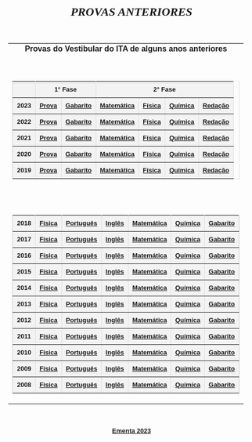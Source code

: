 <!DOCTYPE html PUBLIC "-//W3C//DTD HTML 4.01 Transitional//EN">
<!-- saved from url=(0040)https://www.vestibular.ita.br/provas.htm -->
<html><head>
<title>Provas de Vestibulares Anteriores</title>

</head>
<body link="#003399" vlink="#003399" alink="#CC3333" leftmargin="10" topmargin="5" marginwidth="0" marginheight="0">
<div align="center"> <br>
  <font size="5" face="Georgia, Times New Roman, Times, serif"><em><strong>PROVAS 
  ANTERIORES</strong></em></font><br>
  <br>
  <br>
  <table width="750" border="0" align="center" cellpadding="0" cellspacing="0">
    <tbody><tr> 
      <td> <div align="center"> <font size="3" face="Verdana, Arial, Helvetica, sans-serif"><strong>Provas 
          do Vestibular do ITA de alguns anos anteriores</strong></font><br>
          <br>
          <br>
        </div>
        <table width="80%" border="1" align="center" cellspacing="0" bordercolor="#DDDDDD">
          <tbody><tr bgcolor="#F3F3F3"> 
            <td>&nbsp;</td>
            <td height="33" colspan="2"><div align="center"><strong><font size="2" face="Verdana, Arial, Helvetica, sans-serif">1°
                Fase </font></strong></div></td>
            <td colspan="4"><div align="center"><strong><font size="2" face="Verdana, Arial, Helvetica, sans-serif">2°
                Fase </font></strong></div></td>
          </tr>
          <tr bgcolor="#F3F3F3"> 
            <td><div align="center"><strong><font size="2" face="Verdana, Arial, Helvetica, sans-serif">2023</font></strong></div></td>
            <td height="33"><div align="center"><strong><font size="2" face="Verdana, Arial, Helvetica, sans-serif"><a href="provas/2023_fase1.pdf" target="_blank">Prova</a></font></strong></div></td>
            <td><div align="center"><strong><font size="2" face="Verdana, Arial, Helvetica, sans-serif"><a href="provas/gabarito_2023.pdf" target="_blank">Gabarito</a></font></strong></div></td>
            <td><div align="center"><strong><font size="2" face="Verdana, Arial, Helvetica, sans-serif"><a href="provas/matematica_2023_2f.pdf" target="_blank">Matemática</a></font></strong></div></td>
            <td><div align="center"><strong><font size="2" face="Verdana, Arial, Helvetica, sans-serif"><a href="provas/fisica_2023_2f.pdf" target="_blank">Física</a></font></strong></div></td>
            <td><div align="center"><strong><font size="2" face="Verdana, Arial, Helvetica, sans-serif"><a href="provas/quimica_2023_2f.pdf" target="_blank">Química</a></font></strong></div></td>
            <td><div align="center"><strong><font size="2" face="Verdana, Arial, Helvetica, sans-serif"><a href="provas/redacao_2023_2f.pdf" target="_blank">Redação</a></font></strong></div></td>
          </tr>
          <tr bgcolor="#F3F3F3"> 
            <td><div align="center"><strong><font size="2" face="Verdana, Arial, Helvetica, sans-serif">2022</font></strong></div></td>
            <td height="33"><div align="center"><strong><font size="2" face="Verdana, Arial, Helvetica, sans-serif"><a href="provas/2022_fase1.pdf" target="_blank">Prova</a></font></strong></div></td>
            <td><div align="center"><strong><font size="2" face="Verdana, Arial, Helvetica, sans-serif"><a href="provas/gabarito_2022.pdf" target="_blank">Gabarito</a></font></strong></div></td>
            <td><div align="center"><strong><font size="2" face="Verdana, Arial, Helvetica, sans-serif"><a href="provas/matematica_2022_2f.pdf" target="_blank">Matemática</a></font></strong></div></td>
            <td><div align="center"><strong><font size="2" face="Verdana, Arial, Helvetica, sans-serif"><a href="provas/fisica_2022_2f.pdf" target="_blank">Física</a></font></strong></div></td>
            <td><div align="center"><strong><font size="2" face="Verdana, Arial, Helvetica, sans-serif"><a href="provas/quimica_2022_2f.pdf" target="_blank">Química</a></font></strong></div></td>
            <td><div align="center"><strong><font size="2" face="Verdana, Arial, Helvetica, sans-serif"><a href="provas/redacao_2022_2f.pdf" target="_blank">Redação</a></font></strong></div></td>
          </tr>
          <tr bgcolor="#F3F3F3"> 
            <td><div align="center"><strong><font size="2" face="Verdana, Arial, Helvetica, sans-serif">2021</font></strong></div></td>
            <td height="33"><div align="center"><strong><font size="2" face="Verdana, Arial, Helvetica, sans-serif"><a href="provas/2021_fase1.pdf" target="_blank">Prova</a></font></strong></div></td>
            <td><div align="center"><strong><font size="2" face="Verdana, Arial, Helvetica, sans-serif"><a href="provas/gabarito_2021.pdf" target="_blank">Gabarito</a></font></strong></div></td>
            <td><div align="center"><strong><font size="2" face="Verdana, Arial, Helvetica, sans-serif"><a href="provas/matematica_2021_2f.pdf" target="_blank">Matemática</a></font></strong></div></td>
            <td><div align="center"><strong><font size="2" face="Verdana, Arial, Helvetica, sans-serif"><a href="provas/fisica_2021_2f.pdf" target="_blank">Física</a></font></strong></div></td>
            <td><div align="center"><strong><font size="2" face="Verdana, Arial, Helvetica, sans-serif"><a href="provas/quimica_2021_2f.pdf" target="_blank">Química</a></font></strong></div></td>
            <td><div align="center"><strong><font size="2" face="Verdana, Arial, Helvetica, sans-serif"><a href="provas/redacao_2021_2f.pdf" target="_blank">Redação</a></font></strong></div></td>
          </tr>
          <tr bgcolor="#F3F3F3"> 
            <td><div align="center"><strong><font size="2" face="Verdana, Arial, Helvetica, sans-serif">2020</font></strong></div></td>
            <td height="33"><div align="center"><strong><font size="2" face="Verdana, Arial, Helvetica, sans-serif"><a href="provas/2020_fase1.pdf" target="_blank">Prova</a></font></strong></div></td>
            <td><div align="center"><strong><font size="2" face="Verdana, Arial, Helvetica, sans-serif"><a href="provas/gabarito_2020.pdf" target="_blank">Gabarito</a></font></strong></div></td>
            <td><div align="center"><strong><font size="2" face="Verdana, Arial, Helvetica, sans-serif"><a href="provas/matematica_2020_2f.pdf" target="_blank">Matemática</a></font></strong></div></td>
            <td><div align="center"><strong><font size="2" face="Verdana, Arial, Helvetica, sans-serif"><a href="provas/fisica_2020_2f.pdf" target="_blank">Física</a></font></strong></div></td>
            <td><div align="center"><strong><font size="2" face="Verdana, Arial, Helvetica, sans-serif"><a href="provas/quimica_2020_2f.pdf" target="_blank">Química</a></font></strong></div></td>
            <td><div align="center"><strong><font size="2" face="Verdana, Arial, Helvetica, sans-serif"><a href="provas/redacao_2020_2f.pdf" target="_blank">Redação</a></font></strong></div></td>
          </tr>
          <tr bgcolor="#F3F3F3"> 
            <td><div align="center"><strong><font size="2" face="Verdana, Arial, Helvetica, sans-serif">2019</font></strong></div></td>
            <td height="33"><div align="center"><strong><font size="2" face="Verdana, Arial, Helvetica, sans-serif"><a href="provas/2019_fase1.pdf" target="_blank">Prova</a></font></strong></div></td>
            <td><div align="center"><strong><font size="2" face="Verdana, Arial, Helvetica, sans-serif"><a href="provas/gabarito_2019.pdf" target="_blank">Gabarito</a></font></strong></div></td>
            <td><div align="center"><strong><font size="2" face="Verdana, Arial, Helvetica, sans-serif"><a href="provas/matematica_2019_2f.pdf" target="_blank">Matemática</a></font></strong></div></td>
            <td><div align="center"><strong><font size="2" face="Verdana, Arial, Helvetica, sans-serif"><a href="provas/fisica_2019_2f.pdf" target="_blank">Física</a></font></strong></div></td>
            <td><div align="center"><strong><font size="2" face="Verdana, Arial, Helvetica, sans-serif"><a href="provas/quimica_2019_2f.pdf" target="_blank">Química</a></font></strong></div></td>
            <td><div align="center"><strong><font size="2" face="Verdana, Arial, Helvetica, sans-serif"><a href="provas/redacao_2019_2f.pdf" target="_blank">Redação</a></font></strong></div></td>
          </tr>
        </tbody></table>
        <br> <br> <table width="80%" border="1" align="center" cellspacing="0" bordercolor="#DDDDDD">
          <tbody><tr bgcolor="#F3F3F3"> 
            <td><div align="center"><strong><font size="2" face="Verdana, Arial, Helvetica, sans-serif">2018</font></strong></div></td>
            <td height="33"><div align="center"><strong><font size="2" face="Verdana, Arial, Helvetica, sans-serif"><a href="provas/fisica_2018.pdf" target="_blank">Física</a></font></strong></div></td>
            <td><div align="center"><strong><font size="2" face="Verdana, Arial, Helvetica, sans-serif"><a href="provas/portugues_2018.pdf" target="_blank">Português</a></font></strong></div></td>
            <td><div align="center"><strong><font size="2" face="Verdana, Arial, Helvetica, sans-serif"><a href="provas/ingles_2018.pdf" target="_blank">Inglês</a></font></strong></div></td>
            <td><div align="center"><strong><font size="2" face="Verdana, Arial, Helvetica, sans-serif"><a href="provas/matematica_2018.pdf" target="_blank">Matemática</a></font></strong></div></td>
            <td><div align="center"><strong><font size="2" face="Verdana, Arial, Helvetica, sans-serif"><a href="provas/quimica_2018.pdf" target="_blank">Química</a></font></strong></div></td>
            <td><div align="center"><strong><font size="2" face="Verdana, Arial, Helvetica, sans-serif"><a href="provas/gabarito_2018.pdf" target="_blank">Gabarito</a></font></strong></div></td>
          </tr>
          <tr bgcolor="#F3F3F3"> 
            <td><div align="center"><strong><font size="2" face="Verdana, Arial, Helvetica, sans-serif">2017</font></strong></div></td>
            <td height="33"><div align="center"><strong><font size="2" face="Verdana, Arial, Helvetica, sans-serif"><a href="provas/fisica_2017.pdf" target="_blank">Física</a></font></strong></div></td>
            <td><div align="center"><strong><font size="2" face="Verdana, Arial, Helvetica, sans-serif"><a href="provas/portugues_2017.pdf" target="_blank">Português</a></font></strong></div></td>
            <td><div align="center"><strong><font size="2" face="Verdana, Arial, Helvetica, sans-serif"><a href="provas/ingles_2017.pdf" target="_blank">Inglês</a></font></strong></div></td>
            <td><div align="center"><strong><font size="2" face="Verdana, Arial, Helvetica, sans-serif"><a href="provas/matematica_2017.pdf" target="_blank">Matemática</a></font></strong></div></td>
            <td><div align="center"><strong><font size="2" face="Verdana, Arial, Helvetica, sans-serif"><a href="provas/quimica_2017.pdf" target="_blank">Química</a></font></strong></div></td>
            <td><div align="center"><strong><font size="2" face="Verdana, Arial, Helvetica, sans-serif"><a href="provas/gabarito_2017.pdf" target="_blank">Gabarito</a></font></strong></div></td>
          </tr>
          <tr bgcolor="#F3F3F3"> 
            <td><div align="center"><strong><font size="2" face="Verdana, Arial, Helvetica, sans-serif">2016</font></strong></div></td>
            <td height="33"><div align="center"><strong><font size="2" face="Verdana, Arial, Helvetica, sans-serif"><a href="provas/fisica_2016.pdf" target="_blank">Física</a></font></strong></div></td>
            <td><div align="center"><strong><font size="2" face="Verdana, Arial, Helvetica, sans-serif"><a href="provas/portugues_2016.pdf" target="_blank">Português</a></font></strong></div></td>
            <td><div align="center"><strong><font size="2" face="Verdana, Arial, Helvetica, sans-serif"><a href="provas/ingles_2016.pdf" target="_blank">Inglês</a></font></strong></div></td>
            <td><div align="center"><strong><font size="2" face="Verdana, Arial, Helvetica, sans-serif"><a href="provas/matematica_2016.pdf" target="_blank">Matemática</a></font></strong></div></td>
            <td><div align="center"><strong><font size="2" face="Verdana, Arial, Helvetica, sans-serif"><a href="provas/quimica_2016.pdf" target="_blank">Química</a></font></strong></div></td>
            <td><div align="center"><strong><font size="2" face="Verdana, Arial, Helvetica, sans-serif"><a href="provas/gabarito_2016.pdf" target="_blank">Gabarito</a></font></strong></div></td>
          </tr>
          <tr bgcolor="#F3F3F3"> 
            <td><div align="center"><strong><font size="2" face="Verdana, Arial, Helvetica, sans-serif">2015</font></strong></div></td>
            <td height="33"><div align="center"><strong><font size="2" face="Verdana, Arial, Helvetica, sans-serif"><a href="provas/fisica_2015.pdf" target="_blank">Física</a></font></strong></div></td>
            <td><div align="center"><strong><font size="2" face="Verdana, Arial, Helvetica, sans-serif"><a href="provas/portugues_2015.pdf" target="_blank">Português</a></font></strong></div></td>
            <td><div align="center"><strong><font size="2" face="Verdana, Arial, Helvetica, sans-serif"><a href="provas/ingles_2015.pdf" target="_blank">Inglês</a></font></strong></div></td>
            <td><div align="center"><strong><font size="2" face="Verdana, Arial, Helvetica, sans-serif"><a href="provas/matematica_2015.pdf" target="_blank">Matemática</a></font></strong></div></td>
            <td><div align="center"><strong><font size="2" face="Verdana, Arial, Helvetica, sans-serif"><a href="provas/quimica_2015.pdf" target="_blank">Química</a></font></strong></div></td>
            <td><div align="center"><strong><font size="2" face="Verdana, Arial, Helvetica, sans-serif"><a href="provas/gabarito_2015.pdf" target="_blank">Gabarito</a></font></strong></div></td>
          </tr>
          <tr bgcolor="#F3F3F3"> 
            <td><div align="center"><strong><font size="2" face="Verdana, Arial, Helvetica, sans-serif">2014</font></strong></div></td>
            <td height="33"><div align="center"><strong><font size="2" face="Verdana, Arial, Helvetica, sans-serif"><a href="provas/fisica_2014.pdf" target="_blank">Física</a></font></strong></div></td>
            <td><div align="center"><strong><font size="2" face="Verdana, Arial, Helvetica, sans-serif"><a href="provas/portugues_2014.pdf" target="_blank">Português</a></font></strong></div></td>
            <td><div align="center"><strong><font size="2" face="Verdana, Arial, Helvetica, sans-serif"><a href="provas/ingles_2014.pdf" target="_blank">Inglês</a></font></strong></div></td>
            <td><div align="center"><strong><font size="2" face="Verdana, Arial, Helvetica, sans-serif"><a href="provas/matematica_2014.pdf" target="_blank">Matemática</a></font></strong></div></td>
            <td><div align="center"><strong><font size="2" face="Verdana, Arial, Helvetica, sans-serif"><a href="provas/quimica_2014.pdf" target="_blank">Química</a></font></strong></div></td>
            <td><div align="center"><strong><font size="2" face="Verdana, Arial, Helvetica, sans-serif"><a href="provas/gabarito_2014.pdf" target="_blank">Gabarito</a></font></strong></div></td>
          </tr>
          <tr bgcolor="#F3F3F3"> 
            <td><div align="center"><strong><font size="2" face="Verdana, Arial, Helvetica, sans-serif">2013</font></strong></div></td>
            <td height="33"><div align="center"><strong><font size="2" face="Verdana, Arial, Helvetica, sans-serif"><a href="provas/fisica_2013.pdf" target="_blank">Física</a></font></strong></div></td>
            <td><div align="center"><strong><font size="2" face="Verdana, Arial, Helvetica, sans-serif"><a href="provas/portugues_2013.pdf" target="_blank">Português</a></font></strong></div></td>
            <td><div align="center"><strong><font size="2" face="Verdana, Arial, Helvetica, sans-serif"><a href="provas/ingles_2013.pdf" target="_blank">Inglês</a></font></strong></div></td>
            <td><div align="center"><strong><font size="2" face="Verdana, Arial, Helvetica, sans-serif"><a href="provas/matematica_2013.pdf" target="_blank">Matemática</a></font></strong></div></td>
            <td><div align="center"><strong><font size="2" face="Verdana, Arial, Helvetica, sans-serif"><a href="provas/quimica_2013.pdf" target="_blank">Química</a></font></strong></div></td>
            <td><div align="center"><strong><font size="2" face="Verdana, Arial, Helvetica, sans-serif"><a href="provas/gabarito_2013.pdf" target="_blank">Gabarito</a></font></strong></div></td>
          </tr>
          <tr bgcolor="#F3F3F3"> 
            <td><div align="center"><strong><font size="2" face="Verdana, Arial, Helvetica, sans-serif">2012</font></strong></div></td>
            <td height="33"><div align="center"><strong><font size="2" face="Verdana, Arial, Helvetica, sans-serif"><a href="provas/fisica_2012.pdf" target="_blank">Física</a></font></strong></div></td>
            <td><div align="center"><strong><font size="2" face="Verdana, Arial, Helvetica, sans-serif"><a href="provas/portugues_2012.pdf" target="_blank">Português</a></font></strong></div></td>
            <td><div align="center"><strong><font size="2" face="Verdana, Arial, Helvetica, sans-serif"><a href="provas/ingles_2012.pdf" target="_blank">Inglês</a></font></strong></div></td>
            <td><div align="center"><strong><font size="2" face="Verdana, Arial, Helvetica, sans-serif"><a href="provas/matematica_2012.pdf" target="_blank">Matemática</a></font></strong></div></td>
            <td><div align="center"><strong><font size="2" face="Verdana, Arial, Helvetica, sans-serif"><a href="provas/quimica_2012.pdf" target="_blank">Química</a></font></strong></div></td>
            <td><div align="center"><strong><font size="2" face="Verdana, Arial, Helvetica, sans-serif"><a href="provas/gabarito_2012.pdf" target="_blank">Gabarito</a></font></strong></div></td>
          </tr>
          <tr bgcolor="#F3F3F3"> 
            <td><div align="center"><strong><font size="2" face="Verdana, Arial, Helvetica, sans-serif">2011</font></strong></div></td>
            <td height="33"><div align="center"><strong><font size="2" face="Verdana, Arial, Helvetica, sans-serif"><a href="provas/fisica_2011.pdf" target="_blank">Física</a></font></strong></div></td>
            <td><div align="center"><strong><font size="2" face="Verdana, Arial, Helvetica, sans-serif"><a href="provas/portugues_2011.pdf" target="_blank">Português</a></font></strong></div></td>
            <td><div align="center"><strong><font size="2" face="Verdana, Arial, Helvetica, sans-serif"><a href="provas/ingles_2011.pdf" target="_blank">Inglês</a></font></strong></div></td>
            <td><div align="center"><strong><font size="2" face="Verdana, Arial, Helvetica, sans-serif"><a href="provas/matematica_2011.pdf" target="_blank">Matemática</a></font></strong></div></td>
            <td><div align="center"><strong><font size="2" face="Verdana, Arial, Helvetica, sans-serif"><a href="provas/quimica_2011.pdf" target="_blank">Química</a></font></strong></div></td>
            <td><div align="center"><strong><font size="2" face="Verdana, Arial, Helvetica, sans-serif"><a href="provas/gabarito_2011.pdf" target="_blank">Gabarito</a></font></strong></div></td>
          </tr>
          <tr bgcolor="#F3F3F3"> 
            <td><div align="center"><strong><font size="2" face="Verdana, Arial, Helvetica, sans-serif">2010</font></strong></div></td>
            <td height="33"><div align="center"><strong><font size="2" face="Verdana, Arial, Helvetica, sans-serif"><a href="provas/fisica_2010.pdf" target="_blank">Física</a></font></strong></div></td>
            <td><div align="center"><strong><font size="2" face="Verdana, Arial, Helvetica, sans-serif"><a href="provas/portugues_2010.pdf" target="_blank">Português</a></font></strong></div></td>
            <td><div align="center"><strong><font size="2" face="Verdana, Arial, Helvetica, sans-serif"><a href="provas/ingles_2010.pdf" target="_blank">Inglês</a></font></strong></div></td>
            <td><div align="center"><strong><font size="2" face="Verdana, Arial, Helvetica, sans-serif"><a href="provas/matematica_2010.pdf" target="_blank">Matemática</a></font></strong></div></td>
            <td><div align="center"><strong><font size="2" face="Verdana, Arial, Helvetica, sans-serif"><a href="provas/quimica_2010.pdf" target="_blank">Química</a></font></strong></div></td>
            <td><div align="center"><strong><font size="2" face="Verdana, Arial, Helvetica, sans-serif"><a href="provas/gabarito_2010.pdf" target="_blank">Gabarito</a></font></strong></div></td>
          </tr>
          <tr bgcolor="#F3F3F3"> 
            <td><div align="center"><strong><font size="2" face="Verdana, Arial, Helvetica, sans-serif">2009</font></strong></div></td>
            <td height="33"><div align="center"><strong><font size="2" face="Verdana, Arial, Helvetica, sans-serif"><a href="provas/fisica_2009.pdf" target="_blank">Física</a></font></strong></div></td>
            <td><div align="center"><strong><font size="2" face="Verdana, Arial, Helvetica, sans-serif"><a href="provas/portugues_2009.pdf" target="_blank">Português</a></font></strong></div></td>
            <td><div align="center"><strong><font size="2" face="Verdana, Arial, Helvetica, sans-serif"><a href="provas/ingles_2009.pdf" target="_blank">Inglês</a></font></strong></div></td>
            <td><div align="center"><strong><font size="2" face="Verdana, Arial, Helvetica, sans-serif"><a href="provas/matematica_2009.pdf" target="_blank">Matemática</a></font></strong></div></td>
            <td><div align="center"><strong><font size="2" face="Verdana, Arial, Helvetica, sans-serif"><a href="provas/quimica_2009.pdf" target="_blank">Química</a></font></strong></div></td>
            <td><div align="center"><strong><font size="2" face="Verdana, Arial, Helvetica, sans-serif"><a href="provas/gabarito_2009.pdf" target="_blank">Gabarito</a></font></strong></div></td>
          </tr>
          <tr bgcolor="#F3F3F3"> 
            <td><div align="center"><strong><font size="2" face="Verdana, Arial, Helvetica, sans-serif">2008</font></strong></div></td>
            <td height="33"><div align="center"><strong><font size="2" face="Verdana, Arial, Helvetica, sans-serif"><a href="provas/fisica_2008.pdf" target="_blank">Física</a></font></strong></div></td>
            <td><div align="center"><strong><font size="2" face="Verdana, Arial, Helvetica, sans-serif"><a href="provas/portugues_2008.pdf" target="_blank">Português</a></font></strong></div></td>
            <td><div align="center"><strong><font size="2" face="Verdana, Arial, Helvetica, sans-serif"><a href="provas/ingles_2008.pdf" target="_blank">Inglês</a></font></strong></div></td>
            <td><div align="center"><strong><font size="2" face="Verdana, Arial, Helvetica, sans-serif"><a href="provas/matematica_2008.pdf" target="_blank">Matemática</a></font></strong></div></td>
            <td><div align="center"><strong><font size="2" face="Verdana, Arial, Helvetica, sans-serif"><a href="provas/quimica_2008.pdf" target="_blank">Química</a></font></strong></div></td>
            <td><div align="center"><strong><font size="2" face="Verdana, Arial, Helvetica, sans-serif"><a href="provas/gabarito_2008.pdf" target="_blank">Gabarito</a></font></strong></div></td>
          </tr>
        </tbody></table></td>
    </tr>
  </tbody></table>
  <p align="left">&nbsp;</p>
  <div align="center"><strong><font size="2" face="Verdana, Arial, Helvetica, sans-serif"><a href="ementa.pdf" target="_blank">Ementa 2023</a></font></strong></div>

</div>


</body></html>